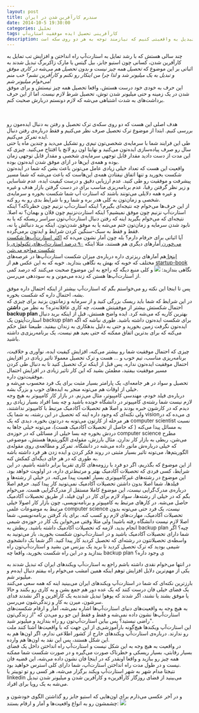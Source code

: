 ```yaml
---
layout: post
title: سندرم کارآفرین شدن در ایران
date: 2014-10-5 19:30:00
categories: تحلیل‌
tags: کارآفرینی تحصیل ایده موفقیت استارت‌آپ
description: خیلی‌ها گمان می‌کنند که با کارآفرین شدن می‌توانند تبدیل به یک میلیونر شوند حال آنکه از خطرات این راه آگاه نیستند. در این پست سعی خواهیم داشت که درباره‌ی خطرات کارآفرینی صحبت کنیم و این موضوع رو از توهم دراورده و تبدیل به واقعیتی کنیم که نیازمند توجه به هر دو روی سکه است.
---
```

چند سالی هستش که با رشد تمایل به استارت‌آپ راه انداختن و افزایش تب تمایل به کارآفرین شدن، کسانی چون استیو جابز، بیل گیتس یا مارک زاکربرگ تبدیل شدند به اثباتی بر این موضوع که <i>تحصیل همه چیز نیست و بدون تحصیل هم می‌شه در کاری موفق و تبدیل به یک میلیونر شد و لذا چرا من اینکار رو نکنم و کارآفرین نشم؟ خب منم می‌خوام میلیونر شم! </i> <br>
این حرف به خودی خود درست هستش، واقعا تحصیل همه چیز نیستش و برای موفق شدن در یک زمینه و حتی میلیونر شدن توش، تحصیل شرط لازم نیست. اما از این حرف برداشت‌های به شدت اشتباهی می‌شه که لازم دونستم دربارش صحبت کنم.
<!--more-->
<br><br>
هدف اصلی این هست که دو روی سکه‌ی ترک تحصیل و رفتن به دنبال ایده‌مون رو بررسی کنیم.
ابتدا از موضوع ترک تحصیل صرف نظر می‌کنیم و فقط درباره‌ی رفتن دنبال ایده تمرکز می‌کنیم.<br>
طی این فرایند شما با سرمایه‌ی شخصی‌تون تیم‌ی رو تشکیل می‌دید و چندین ماه یا حتی سال رو صرف پیاده‌سازی ایده‌تون می‌کنید و نهایتا اون رو لانچ یا افتتاح می‌کنید. چیزی که این مدت از دست دادید مقدار قابل توجهی سرمایه‌ی شخصی و مقدار قابل توجهی زمان بوده و همه‌ی این‌ها در ازای موفق شدن ایده‌تون بوده.<br>
واقعیت این هست که تعداد خیلی زیادی عامل می‌تونن باعث بشن که شما در ایده‌تون شکست بخورید و تنها اتفاق نیفتادن همه‌ی این‌هاست که باعث می‌شه که شما مسیر پیشرفت و موفقیت رو طی کنید. عدم ارزیابی دقیق و درست کیفیت ایده، عدم شناسایی و زیر نظر گرفتن رقبا، عدم برنامه‌ریزی مناسب برای در دست گرفتن بازار هدف و غیره و غیره همه دلایلی می‌تونند باشند که استارت آپ شما شکست بخوره و سرمایه‌‌ی شخصی و زمان‌تون به کلی هدر بره و شما رو با شرایط بدی رو به رو کنه. <br>
از این حرف‌ها می‌خوام چه نتیجه‌ای بگیرم؟ اینکه استارت‌آپ نزنیم چون خطرناکه؟ اینکه استارت‌آپ نزنیم چون موفق نمیشیم؟ اینکه استارت‌نزنیم چون فلان و بهمان؟ نه اصلا. نتیجه‌ای که می‌خوام بگیرید اینه که رفتن دنبال استارت‌آپ‌تون سراسر ریسکه که یا به نابود شدن سرمایه و زمان‌تون ختم می‌شه یا به موفق شدن‌تون. اینکه برید دنبالش یا نه، فقط و فقط به سبک-سنگین کردن شرایط و ایدتون برمی‌گرده. <br>
آیا اثباتی برای حرفام دارم؟ بله چون آمار نشون می‌ده که <a href="http://online.wsj.com/news/articles/SB10000872396390443720204578004980476429190"> اکثر استارت‌آپ‌ها شکست می‌خورن </a>
 آمار‌های دیگری هم هستند، مثلا اینکه <a href="https://allmandlaw.com/articles/mapping-tech-startups"> ۹۰ درصد استارت‌آپ‌های تکنولوژی با شکست مواجه می‌شن </a> <br>
<a href="http://www.statisticbrain.com/startup-failure-by-industry/"> اینجا </a> هم آمار‌های ریزتری داره درباره‌ی میزان شکست استارت‌آپ‌ها در عرصه‌های مختلف که خوبه که بهش یه نگاهی بندازید.
خوبه که به این عکس هم از <a href="http://startup-book.com"> startup-book </a> نگاهی بندازید:
<img src="fa/img/p3-1.jpg">
و کلی منبع دیگه که راجع به این موضوع صحبت می‌کنند که درصد کمی از استارت‌آپ‌ها هستن که زنده می‌مونن و به سوددهی می‌رسن.
<br><br>
پس تا اینجا این نکته رو می‌خواستم بگم که استارت‌آپ بیشتر از اینکه احتمال داره موفق بشه، احتمال داره که شکست بخوره. <br>
در این شرایط که شما باید ریسک بزرگی کنید و از سرمایه و زمانتون بزنید برای چیزی که احتمال شکستش بیشتر از موفقیتش هست، چه کاری عاقلانه‌تره؟ به نظر من <b> داشتن backup plan </b> بهترین کاریه که می‌شه کرد. ایده واضح هستش، قبل از اینکه برید دنبال استارت‌آپتون یک backup plan برای شکست ایده‌تون داشته باشید. طوری نباشه که اگه ایده‌تون نگرفت زمین بخورید و حتی به دلیل بدهکاری به زندان بیفتید. طبیعتا عقل حکم می‌کنه که برای بدترین اتفاق ممکنه که حتی بعید هم نیست، یک برنامه‌ریزی‌ی داشته باشید.
<br><br>
چیزی که احتمال موفقیت شما رو بیشتر می‌کنه، افزایش کیفیت ایده، نوآوری و خلاقیت، برنامه‌ریزی مناسب، تیم خوب و ... هست و ترک تحصیل معمولا تاثیر زیادی در افزایش احتمال موفقیت ایده‌تون نداره. پس قبل از اینکه ترک تحصیل کنید تا به دنبال طی کردن مسیر موفقیت بیفتید، مطمئن بشید که این کار تاثیر زیادی در افزایش احتمال موفقیت‌تون داره.
<br>
تحصیل و سواد در هر جامعه‌ای، یک پارامتر بسیار مثبت برای یک فرد محسوب می‌شه و خیلی از اوقات‌ هم می‌تونه منجر به ایده‌های خوب و بزرگ بشه. <br>درباره‌ی فیلد خودم، مهندسی کامپیوتر، مثال می‌زنم. در بازار کار کامپیوتر به هیچ وجه لازم نیست شما رشته‌ی کامپیوتر در دانشگاه خونده باشید و چه بسا افراد بسیار زیادی رو دیدم که در کارشون خبره بودند و اصلا هم تحصیلات آکادمیک مرتبط با کامپیوتر نداشتند، ولی نکته‌ای که وجود داره اینه که تحصیل در این رشته، به شما یک visionی می‌ده که در هر مرحله از کارتون می‌تونه به دردتون بخوره. دیدی که یک computer scientist نسبت به مسائل پیدا می‌کنه ( که حاصل از تحصیلات آکادمیک هست)، می‌تونه خیلی جاها به دردش بخوره چه بسا خیلی از مسائلی که در حوزه‌ی computer science مطرح می‌شن، ربطی به بازار کار ندارن. مثال بارزش، مقوله‌ی الگوریتم‌ها هستش، موضوعی که خیلی درباره‌ش مانور داده می‌شه در دانشگاه. تمرکز و مطالعه‌ی روی مقوله‌ی الگوریتم‌ها، می‌تونه تاثیر بسیار مثبتی در روند فکر کردن و ایده زدن هر فرد داشته باشه به طوری که در هر جای دیگه‌ای کمکش کنه. <br>
از این موضوع که بگذریم، اگر دو فرد با رزومه‌های کاری تقریبا برابر داشته باشیم، در این شرایط، کسی فردی که تحصیلات آکادمیک بهتر و مرتبط‌تری داره، در اولویت خواهد بود.
این موضوع در رشته‌های غیرکامپیوتری بسیار اهمیت پیدا می‌کنه. در خیلی از رشته‌ها و فیلدها، شما اصلا بدون داشتن تحصیلات آکادمیک نمی‌تونید کار پیدا کنید. حرفم اصلا درباره‌ی مدرک‌گرایی نیست، این موضوع کاملا مستقل از مدرک‌گرایی هست. می‌خوام بگم که در خیلی از رشته‌ها، سواد لازم برای کار در اون فیلد، از طریق تحصیلات آکادمیک حاصل می‌شه. در کارهای مرتبط به کامپیوتر و برنامه‌نویسی، چون بازار کار اصولا خیلی مرتبط به موضوعات علمی computer science نیست، یک فرد حتی می‌تونه بدون تحصیلات آکادمیک، مهارت‌های لازم رو کسب کنه. برای یاد گرفتن برنامه‌نویسی، شما اصلا لازم نیست دانشگاه رفته باشید! ولی مثلا وقتی می‌خواین یک کار در حوزه‌ی شیمی انجام بدید، لازمه که تحصیلات آکادمیک داشته باشید.
ربطش به backup plan چیه؟ اگر شما دارای تحصیلات آکادمیک باشید و در استارت‌آپ‌تون شکست بخورید، باز می‌تونید به واسطه‌ی تحصیلاتتون در رشته‌ای که تحصیل کردید کار پیدا کنید. اگر شما یک دانشجوی شیمی بودید که ترک تحصیل کردید تا برید یک بیزنس من بشید و استارت‌آپ‌تون راه بندازید و در این راه شکست بخورید، واقعا چه backup plan ی وجود داره؟

در انتها می‌خوام نقدی داشته باشم راجع به استارت‌آپ ویکندهای ایران که تبدیل شدند به یکی از مهم‌ترین دلایل افزایش توهم اینکه همین امشب می‌خوام راه بیفتم دنبال ایده‌م و میلیونر شم. <br>
بارزترین نکته‌ای که شما در استارت‌آپ ویکندهای ایران می‌بینید اینه که همه سعی می‌کنند یک فضای خیلی فان درست کنند که یک عده دور هم جمع بشن و یه کاری رو بکنند و حالا یا موفق بشند یا نشند، اگر شدند که یوهو! تبدیل شدندبه یک کارآفرین و اگر نشدند فدای سرشون، میرن به کار و زندگی‌شون می‌رسن. <br>
به هیچ وجه به واقعیت‌های دنیای استارت‌آپ‌ها اشاره نمی‌شه، آمار و ارقام شکست‌های استارت‌آپ‌ها نشون داده نمی‌شه و فقط و فقط این جو رو می‌دن که "از زندگی‌تون راضی نیستید؟ پس بیاین استارت‌آپ‌تون رو راه بندازید و میلیونر شید". <br> این استارت‌آپ ویکندها هیچ‌گونه بارآموزشی‌ی از این جهت که با واقعیت‌ها آشنا کنند ملت رو ندارند. درباره‌ی استارت‌آپ ویکند‌های خارج از کشور اطلاعی ندارم، اگر اون‌ها هم به این شکل هستند، پس این نقد به اون‌ها هم وارده. <br>
در واقعیت به هیچ وجه به این شکل نیست و استارت‌آپ راه انداختن داخل یک فضای بسیار رقابتی، بسیار ریسکی و خطرناک صورت می‌گیره و در صورت شکست شما ممکنه همه چیز رو ببازید و واقعا اونقدر که در اینجا فان نشون داده می‌شه، این قضیه فان نیست و در طول مدت راه انداختن استارت‌آپ، شما دارای کلی استرس خواهید بود. <br>
نتیجتا مدام شهر به شهر استارت‌آپ ویکند برگزار می‌شه، هر کسی رو تو توییتر یا linkedin می‌بینید از قضای روزگار کارآفرین‌ه و کارآفرین شدن و میلیونر شدن تبدیل می‌شه به یک رویا برای افراد.
<br><br>
و در آخر عکسی می‌ذارم برای اون‌هایی که استیو جابز رو گذاشتن الگوی خودشون و چشمشون رو به انواع واقعیت‌ها و آمار و ارقام بستند:
<img src="fa/img/p3-2.png">


